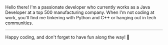 Hello there! I'm a passionate developer who currently works as a Java Developer at a top 500 manufacturing company. When I'm not coding at work, you'll find me tinkering with Python and C++ or hanging out in tech communities.


---

Happy coding, and don't forget to have fun along the way! 🌈
